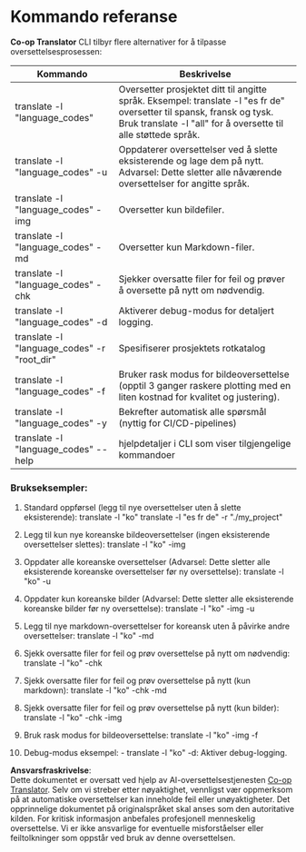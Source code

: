 <!--
CO_OP_TRANSLATOR_METADATA:
{
  "original_hash": "b38d8f042530a4bc872def7cb2c141cd",
  "translation_date": "2025-06-12T11:29:26+00:00",
  "source_file": "getting_started/command-reference.md",
  "language_code": "no"
}
-->
# Kommando referanse
**Co-op Translator** CLI tilbyr flere alternativer for å tilpasse oversettelsesprosessen:

Kommando                                     | Beskrivelse
---------------------------------------------|-------------------------------------------------------------------------------------------------------------------------------------------------------------------------------------------------------
translate -l "language_codes"                 | Oversetter prosjektet ditt til angitte språk. Eksempel: translate -l "es fr de" oversetter til spansk, fransk og tysk. Bruk translate -l "all" for å oversette til alle støttede språk.
translate -l "language_codes" -u              | Oppdaterer oversettelser ved å slette eksisterende og lage dem på nytt. Advarsel: Dette sletter alle nåværende oversettelser for angitte språk.
translate -l "language_codes" -img            | Oversetter kun bildefiler.
translate -l "language_codes" -md             | Oversetter kun Markdown-filer.
translate -l "language_codes" -chk            | Sjekker oversatte filer for feil og prøver å oversette på nytt om nødvendig.
translate -l "language_codes" -d              | Aktiverer debug-modus for detaljert logging.
translate -l "language_codes" -r "root_dir"   | Spesifiserer prosjektets rotkatalog
translate -l "language_codes" -f              | Bruker rask modus for bildeoversettelse (opptil 3 ganger raskere plotting med en liten kostnad for kvalitet og justering).
translate -l "language_codes" -y              | Bekrefter automatisk alle spørsmål (nyttig for CI/CD-pipelines)
translate -l "language_codes" --help          | hjelpdetaljer i CLI som viser tilgjengelige kommandoer

### Brukseksempler:

  1. Standard oppførsel (legg til nye oversettelser uten å slette eksisterende):   translate -l "ko"    translate -l "es fr de" -r "./my_project"

  2. Legg til kun nye koreanske bildeoversettelser (ingen eksisterende oversettelser slettes):    translate -l "ko" -img

  3. Oppdater alle koreanske oversettelser (Advarsel: Dette sletter alle eksisterende koreanske oversettelser før ny oversettelse):    translate -l "ko" -u

  4. Oppdater kun koreanske bilder (Advarsel: Dette sletter alle eksisterende koreanske bilder før ny oversettelse):    translate -l "ko" -img -u

  5. Legg til nye markdown-oversettelser for koreansk uten å påvirke andre oversettelser:    translate -l "ko" -md

  6. Sjekk oversatte filer for feil og prøv oversettelse på nytt om nødvendig: translate -l "ko" -chk

  7. Sjekk oversatte filer for feil og prøv oversettelse på nytt (kun markdown): translate -l "ko" -chk -md

  8. Sjekk oversatte filer for feil og prøv oversettelse på nytt (kun bilder): translate -l "ko" -chk -img

  9. Bruk rask modus for bildeoversettelse:    translate -l "ko" -img -f

  10. Debug-modus eksempel: - translate -l "ko" -d: Aktiver debug-logging.

**Ansvarsfraskrivelse**:  
Dette dokumentet er oversatt ved hjelp av AI-oversettelsestjenesten [Co-op Translator](https://github.com/Azure/co-op-translator). Selv om vi streber etter nøyaktighet, vennligst vær oppmerksom på at automatiske oversettelser kan inneholde feil eller unøyaktigheter. Det opprinnelige dokumentet på originalspråket skal anses som den autoritative kilden. For kritisk informasjon anbefales profesjonell menneskelig oversettelse. Vi er ikke ansvarlige for eventuelle misforståelser eller feiltolkninger som oppstår ved bruk av denne oversettelsen.